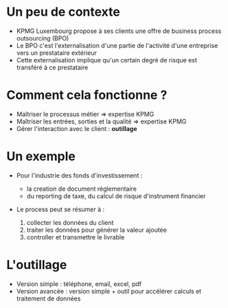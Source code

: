 # Un peu de contexte

- KPMG Luxembourg propose à ses clients une offre de business process outsourcing (BPO)
- Le BPO c'est l'externalisation d'une partie de l'activité d'une entreprise vers un prestataire extérieur
- Cette externalisation implique qu'un certain degré de risque est transféré à ce prestataire


# Comment cela fonctionne ?

- Maîtriser le processus métier => expertise KPMG
- Maîtriser les entrées, sorties et la qualité => expertise KPMG
- Gérer l'interaction avec le client : **outillage** 


# Un exemple

- Pour l'industrie des fonds d'investissement :
  * la creation de document réglementaire
  * du reporting de taxe, du calcul de risque d'instrument financier
  
- Le process peut se résumer à :
  1. collecter les données du client
  2. traiter les données pour générer la valeur ajoutée 
  3. controller et transmettre le livrable
 
 
# L'outillage

- Version simple : téléphone, email, excel, pdf
- Version avancée : version simple + outil pour accélérer calculs et traitement de données
